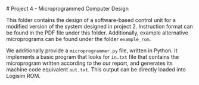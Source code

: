 # Project 4 - Microprogrammed Computer Design

This folder contains the design of a software-based control unit for a modified version of the system designed in project 2. Instruction format can be found in the PDF file under this folder. Additionally, example alternative microprograms can be found under the folder `example_rom`. 

We additionally provide a `microprogrammer.py` file, written in Python. It implements a basic program that looks for `in.txt` file that contains the microprogram written according to the our report, and generates its machine code equivalent `out.txt`. This output can be directly loaded into Logisim ROM. 
